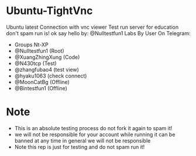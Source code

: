 # Ubuntu-TightVnc
Ubuntu latest Connection with vnc viewer
Test run server for education 
don't spam run is!
ok say hello by: @Nulltestfun1
Labs By User On Telegram:
- Groups Nt-XP
- @Nulltestfun1 (Root)
- @XuangZhingXung (Code)
- @N430tcp (Test)
- @zhangfubao4 (test view)
- @hyaku1063 (check connect)
- @MoonCatBg (Offline)
- @Bintestfun1 (Offline)
  
# Note
- This is an absolute testing process do not fork it again to spam it!
- we will not be responsible for your account while running it can be banned at any time in general we will not be responsible
- Note this rep is just for testing and do not spam run it!
